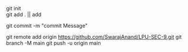 <!-- Git get to go  -->

git init  
git add . || add <File Name>

git commit -m "commit Message"

git remote add origin https://github.com/SwarajAnand/LPU-SEC-9.git
git branch -M main
git push -u origin main